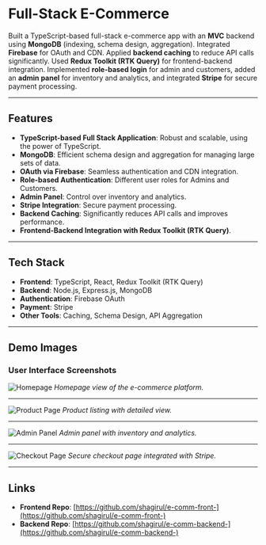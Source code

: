 # Full-Stack E-Commerce

Built a TypeScript-based full-stack e-commerce app with an **MVC** backend using **MongoDB** (indexing, schema design, aggregation). Integrated **Firebase** for OAuth and CDN. Applied **backend caching** to reduce API calls significantly. Used **Redux Toolkit (RTK Query)** for frontend-backend integration. Implemented **role-based login** for admin and customers, added an **admin panel** for inventory and analytics, and integrated **Stripe** for secure payment processing.

---

## Features

- **TypeScript-based Full Stack Application**: Robust and scalable, using the power of TypeScript.
- **MongoDB**: Efficient schema design and aggregation for managing large sets of data.
- **OAuth via Firebase**: Seamless authentication and CDN integration.
- **Role-based Authentication**: Different user roles for Admins and Customers.
- **Admin Panel**: Control over inventory and analytics.
- **Stripe Integration**: Secure payment processing.
- **Backend Caching**: Significantly reduces API calls and improves performance.
- **Frontend-Backend Integration with Redux Toolkit (RTK Query)**.

---

## Tech Stack

- **Frontend**: TypeScript, React, Redux Toolkit (RTK Query)
- **Backend**: Node.js, Express.js, MongoDB
- **Authentication**: Firebase OAuth
- **Payment**: Stripe
- **Other Tools**: Caching, Schema Design, API Aggregation

---

## Demo Images

### User Interface Screenshots

![Homepage](https://github.com/user-attachments/assets/5d2ee017-2901-4331-bc5e-14b342dd0282)
*Homepage view of the e-commerce platform.*

---

![Product Page](https://github.com/user-attachments/assets/e9e93cc3-fc2a-461b-a832-d13fe7a5240b)
*Product listing with detailed view.*

---

![Admin Panel](https://github.com/user-attachments/assets/be00fba7-ffe0-468c-a304-515848a45503)
*Admin panel with inventory and analytics.*

---

![Checkout Page](https://github.com/user-attachments/assets/739569dd-fcbd-4bd6-9403-48fae2c7bfe2)
*Secure checkout page integrated with Stripe.*

---

## Links

- **Frontend Repo**: [https://github.com/shagirul/e-comm-front-](https://github.com/shagirul/e-comm-front-)
- **Backend Repo**: [https://github.com/shagirul/e-comm-backend-](https://github.com/shagirul/e-comm-backend-)


